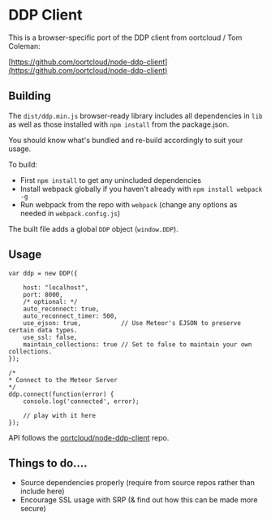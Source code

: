 # DDP Client

This is a browser-specific port of the DDP client from oortcloud / Tom Coleman:

[https://github.com/oortcloud/node-ddp-client](https://github.com/oortcloud/node-ddp-client)

## Building

The `dist/ddp.min.js` browser-ready library includes all dependencies in `lib` as well as those installed with `npm install` from the package.json.

You should know what's bundled and re-build accordingly to suit your usage.

To build:

*	First `npm install` to get any unincluded dependencies
*	Install webpack globally if you haven't already with `npm install webpack -g`
*	Run webpack from the repo with `webpack` (change any options as needed in `webpack.config.js`)

The built file adds a global `DDP` object (`window.DDP`).

## Usage
  
	var ddp = new DDP({
	
		host: "localhost",
		port: 8000,
		/* optional: */
		auto_reconnect: true,
		auto_reconnect_timer: 500,
		use_ejson: true,           // Use Meteor's EJSON to preserve certain data types.
		use_ssl: false,
		maintain_collections: true // Set to false to maintain your own collections.
	});

	/*
	* Connect to the Meteor Server
	*/
	ddp.connect(function(error) {
		console.log('connected', error);
		
		// play with it here
	});
	
API follows the [oortcloud/node-ddp-client](https://github.com/oortcloud/node-ddp-client) repo.

## Things to do....

*	Source dependencies properly (require from source repos rather than include here)
*	Encourage SSL usage with SRP (& find out how this can be made more secure)